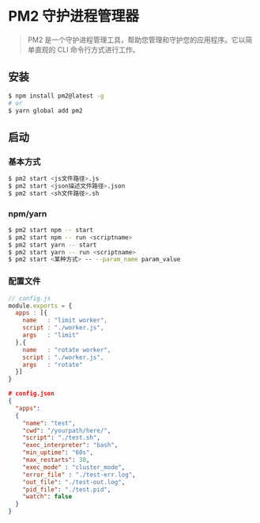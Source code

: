 # PM2 守护进程管理器

> PM2 是一个守护进程管理工具，帮助您管理和守护您的应用程序。它以简单直观的 C​​LI 命令行方式进行工作。

## 安装

``` bash
$ npm install pm2@latest -g
# or
$ yarn global add pm2
```

## 启动

### 基本方式

``` bash
$ pm2 start <js文件路径>.js
$ pm2 start <json描述文件路径>.json
$ pm2 start <sh文件路径>.sh
```

### npm/yarn

``` bash
$ pm2 start npm -- start
$ pm2 start npm -- run <scriptname>
$ pm2 start yarn -- start
$ pm2 start yarn -- run <scriptname>
$ pm2 start <某种方式> -- --param_name param_value
```

### 配置文件

``` javascript
// config.js
module.exports = {
  apps : [{
    name   : "limit worker",
    script : "./worker.js",
    args   : "limit"
  },{
    name   : "rotate worker",
    script : "./worker.js",
    args   : "rotate"
  }]
}
```

``` json
# config.json
{
  "apps":
  {
    "name": "test",
    "cwd": "/yourpath/here/",
    "script": "./test.sh",
    "exec_interpreter": "bash",
    "min_uptime": "60s",
    "max_restarts": 30,
    "exec_mode" : "cluster_mode",
    "error_file" : "./test-err.log",
    "out_file": "./test-out.log",
    "pid_file": "./test.pid",
    "watch": false
  }
}
```

